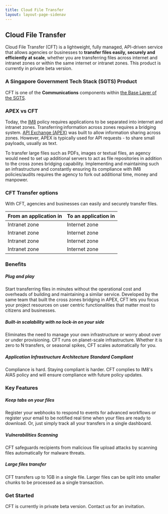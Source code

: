 ```yaml
---
title: Cloud File Transfer
layout: layout-page-sidenav
---
```

## Cloud File Transfer

Cloud File Transfer (CFT) is a lightweight, fully managed, API-driven service that allows agencies or businesses to **transfer files easily, securely and efficiently at scale**, whether you are transferring files across internet and intranet zones or within the same internet or intranet zones. This product is currently in private beta version.

### A Singapore Government Tech Stack (SGTS) Product

CFT is one of the **Communications** components within [the Base Layer of the SGTS](/singapore-government-tech-stack/overview).

### APEX vs CFT

Today, the [IM8](/guidelines/standards-and-best-practices/im8) policy requires applications to be separated into internet and intranet zones. Transferring information across zones requires a bridging system. [API Exchange (APEX)](/technologies/data-and-apis/apex) was built to allow information sharing across zones. However, APEX is typically used for API requests - to share small payloads, usually as text.

To transfer large files such as PDFs, images or textual files, an agency would need to set up additional servers to act as file repositories in addition to the cross zones bridging capability. Implementing and maintaining such an infrastructure and constantly ensuring its compliance with IM8 policies/audits requires the agency to fork out additional time, money and manpower.

### CFT Transfer options

With CFT, agencies and businesses can easily and securely transfer files.

From an application in | To an application in
-----------------------|---------------------
Intranet zone | Internet zone
Intranet zone | Internet zone
Intranet zone | Internet zone
Intranet zone | Internet zone

### Benefits

##### Plug and play

Start transferring files in minutes without the operational cost and overheads of building and maintaining a similar service. Developed by the same team that built the cross zones bridging in APEX, CFT lets you focus your project resources on user centric functionalities that matter most to citizens and businesses.

##### Built-in scalability with no lock-in on your side

Eliminates the need to manage your own infrastructure or worry about over or under provisioning. CFT runs on planet-scale infrastructure. Whether it is zero to N transfers, or seasonal spikes, CFT scales automatically for you.  

##### Application Infrastructure Architecture Standard Compliant

Compliance is hard. Staying compliant is harder. CFT complies to IM8's AIAS policy and will ensure compliance with future policy updates.

### Key Features

##### Keep tabs on your files

Register your webhooks to respond to events for advanced workflows or register your email to be notified real time when your files are ready to download. Or, just simply track all your transfers in a single dashboard.

##### Vulnerabilities Scanning

CFT safeguards recipients from malicious file upload attacks by scanning files automatically for malware threats.

##### Large files transfer

CFT transfers up to 1GB in a single file. Larger files can be split into smaller chunks to be processed as a single transaction.

### Get Started

CFT is currently in private beta version. Contact us for an invitation.

